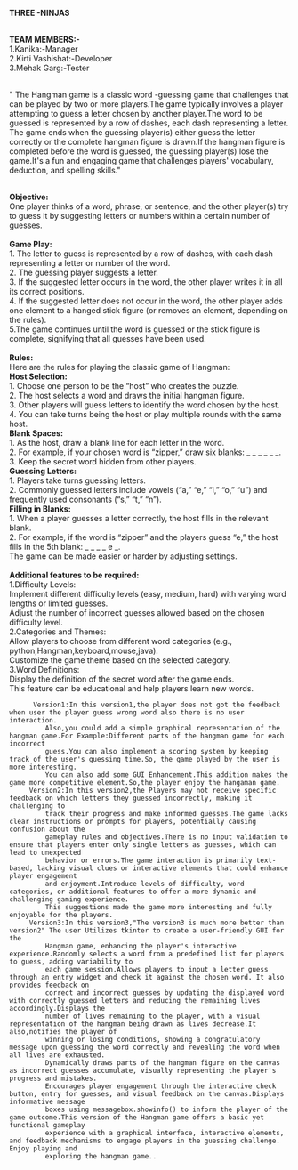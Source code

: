 <b>THREE -NINJAS </b><br><br>

<b>TEAM MEMBERS:-</b><br>
   1.Kanika:-Manager<br>
   2.Kirti Vashishat:-Developer<br>
   3.Mehak Garg:-Tester<br><br>
   
  " The Hangman game is a classic word -guessing game that challenges that can be played by two or more players.The game typically involves a player attempting 
    to guess a letter chosen by another player.The word to be guessed is represented by a row of dashes, each dash representing a letter. The game ends when the 
    guessing player(s) either guess the letter correctly or the complete hangman figure is drawn.If the hangman figure is completed before the word is guessed, the 
     guessing player(s) lose the game.It's a fun and engaging  game that challenges players' vocabulary, deduction, and spelling skills."<br><br>

   <b>Objective:</b><br>
   One player thinks of a word, phrase, or sentence, and the other player(s) try to guess it by suggesting letters or numbers within a certain number of guesses. 
   <br><br>
   <b>Game Play:</b><br>
     1. The letter to guess is represented by a row of dashes, with each dash representing a letter or number of the word.<br>
     2. The guessing player suggests a letter.<br>
     3. If the suggested letter occurs in the word, the other player writes it in all its correct positions.<br>
     4. If the suggested letter does not occur in the word, the other player adds one element to a hanged stick figure (or removes an element, depending on the 
        rules).<br>
     5.The game continues until the word is guessed or the stick figure is complete, signifying that all guesses have been used.<br><br>
     <b>Rules:</b><br>
     Here are the rules for playing the classic game of Hangman:<br>
      <b>Host Selection:<br></b>
         1. Choose one person to be the “host” who creates the puzzle.<br>
         2. The host selects a word and draws the initial hangman figure.<br>
         3. Other players will guess letters to identify the word chosen by the host.<br>
         4. You can take turns being the host or play multiple rounds with the same host.<br>
       <b>Blank Spaces:<br></b>
         1. As the host, draw a blank line for each letter in the word.<br>
         2. For example, if your chosen word is “zipper,” draw six blanks: _ _ _ _ _ _.<br>
         3. Keep the secret word hidden from other players.<br>
       <b> Guessing Letters:<br></b>
         1. Players take turns guessing letters.<br>
         2. Commonly guessed letters include vowels (“a,” “e,” “i,” “o,” “u”) and frequently used consonants (“s,” “t,” “n”).<br>
      <b>Filling in Blanks:<br></b>
         1. When a player guesses a letter correctly, the host fills in the relevant blank.<br>
         2. For example, if the word is “zipper” and the players guess “e,” the host fills in the 5th blank: _ _ _ _ e _.<br>
      The game can be made easier or harder by adjusting settings.<br><br>
      <b>Additional features to be required:</b><br>
           1.Difficulty Levels:<br>
             Implement different difficulty levels (easy, medium, hard) with varying word lengths or limited guesses.<br>
             Adjust the number of incorrect guesses allowed based on the chosen difficulty level.<br>
           2.Categories and Themes:<br>
              Allow players to choose from different word categories (e.g., python,Hangman,keyboard,mouse,java).<br>
              Customize the game theme based on the selected category.<br>
           3.Word Definitions:<br>
              Display the definition of the secret word after the game ends.<br>
              This feature can be educational and help players learn new words.<br>
         
          Version1:In this version1,the player does not got the feedback when user the player guess wrong word also there is no user interaction.
             Also,you could add a simple graphical representation of the hangman game.For Example:Different parts of the hangman game for each incorrect
             guess.You can also implement a scoring system by keeping track of the user's guessing time.So, the game played by the user is more interesting.
             You can also add some GUI Enhancement.This addition makes the game more competitive element.So,the player enjoy the hangaman game.
         Version2:In this version2,the Players may not receive specific feedback on which letters they guessed incorrectly, making it challenging to  
             track their progress and make informed guesses.The game lacks clear instructions or prompts for players, potentially causing confusion about the 
             gameplay rules and objectives.There is no input validation to ensure that players enter only single letters as guesses, which can lead to unexpected 
             behavior or errors.The game interaction is primarily text-based, lacking visual clues or interactive elements that could enhance player engagement 
             and enjoyment.Introduce levels of difficulty, word categories, or additional features to offer a more dynamic and challenging gaming experience.
             This suggestions made the game more interesting and fully enjoyable for the players.
         Version3:In this version3,"The version3 is much more better than version2" The user Utilizes tkinter to create a user-friendly GUI for the 
             Hangman game, enhancing the player's interactive experience.Randomly selects a word from a predefined list for players to guess, adding variability to 
             each game session.Allows players to input a letter guess through an entry widget and check it against the chosen word. It also provides feedback on 
             correct and incorrect guesses by updating the displayed word with correctly guessed letters and reducing the remaining lives accordingly.Displays the 
             number of lives remaining to the player, with a visual representation of the hangman being drawn as lives decrease.It also,notifies the player of 
             winning or losing conditions, showing a congratulatory message upon guessing the word correctly and revealing the word when all lives are exhausted.
             Dynamically draws parts of the hangman figure on the canvas as incorrect guesses accumulate, visually representing the player's progress and mistakes.
             Encourages player engagement through the interactive check button, entry for guesses, and visual feedback on the canvas.Displays informative message 
             boxes using messagebox.showinfo() to inform the player of the game outcome.This version of the Hangman game offers a basic yet functional gameplay 
             experience with a graphical interface, interactive elements, and feedback mechanisms to engage players in the guessing challenge. Enjoy playing and 
             exploring the hangman game..
